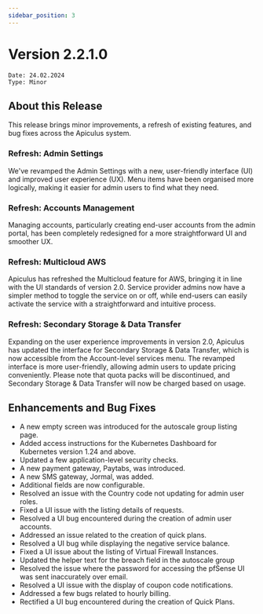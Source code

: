 ```yaml
---
sidebar_position: 3
---
```

# Version 2.2.1.0
```
Date: 24.02.2024
Type: Minor
```

## About this Release

This release brings minor improvements, a refresh of existing features, and bug fixes across the Apiculus system.

### Refresh: Admin Settings

We've revamped the Admin Settings with a new, user-friendly interface (UI) and improved user experience (UX). Menu items have been organised more logically, making it easier for admin users to find what they need.

### Refresh: Accounts Management

Managing accounts, particularly creating end-user accounts from the admin portal, has been completely redesigned for a more straightforward UI and smoother UX.

### Refresh: Multicloud AWS

Apiculus has refreshed the Multicloud feature for AWS, bringing it in line with the UI standards of version 2.0. Service provider admins now have a simpler method to toggle the service on or off, while end-users can easily activate the service with a straightforward and intuitive process.

### Refresh: Secondary Storage & Data Transfer

Expanding on the user experience improvements in version 2.0, Apiculus has updated the interface for Secondary Storage & Data Transfer, which is now accessible from the Account-level services menu. The revamped interface is more user-friendly, allowing admin users to update pricing conveniently. Please note that quota packs will be discontinued, and Secondary Storage & Data Transfer will now be charged based on usage.

## Enhancements and Bug Fixes

- A new empty screen was introduced for the autoscale group listing page.
- Added access instructions for the Kubernetes Dashboard for Kubernetes version 1.24 and above.
- Updated a few application-level security checks.
- A new payment gateway, Paytabs, was introduced.
- A new SMS gateway, Jormal, was added.
- Additional fields are now configurable.
- Resolved an issue with the Country code not updating for admin user roles.
- Fixed a UI issue with the listing details of requests.
- Resolved a UI bug encountered during the creation of admin user accounts.
- Addressed an issue related to the creation of quick plans.
- Resolved a UI bug while displaying the negative service balance.
- Fixed a UI issue about the listing of Virtual Firewall Instances.
- Updated the helper text for the breach field in the autoscale group
- Resolved the issue where the password for accessing the pfSense UI was sent inaccurately over email.
- Resolved a UI issue with the display of coupon code notifications.
- Addressed a few bugs related to hourly billing.
- Rectified a UI bug encountered during the creation of Quick Plans.
